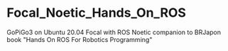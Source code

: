 # Focal_Noetic_Hands_On_ROS
GoPiGo3 on Ubuntu 20.04 Focal with ROS Noetic companion to BRJapon book "Hands On ROS For Robotics Programming"
